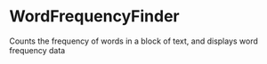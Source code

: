 # WordFrequencyFinder
Counts the frequency of words in a block of text, and displays word frequency data
